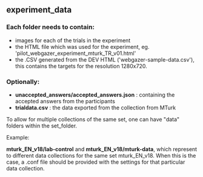 ## experiment_data

### Each folder needs to contain:
- images for each of the trials in the experiment
- the HTML file which was used for the experiment, eg. 'pilot_webgazer_experiment_mturk_TR_v01.html'
- the .CSV generated from the DEV HTML ('webgazer-sample-data.csv'), this contains the targets for the resolution 1280x720.

### Optionally:
- **unaccepted_answers/accepted_answers.json** : containing the accepted answers from the participants
- **trialdata.csv** : the data exported from the collection from MTurk

To allow for multiple collections of the same set, one can have "data" folders within the set_folder.

Example:

**mturk_EN_v18/lab-control** and **mturk_EN_v18/mturk-data**, which represent to different data collections for the same set mturk_EN_v18. When this is the case, a .conf file should be provided with the settings for that particular data collection. 


